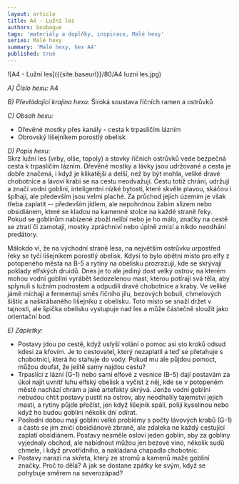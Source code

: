 ```yaml
---
layout: article
title: A4 - Lužní les
authors: boubaque
tags: 'materiály a doplňky, inspirace, Malé hexy'
series: Malé hexy
summary: 'Malé hexy, hex A4'
published: true
---
```

![A4 - Lužní les]({{site.baseurl}}/80/A4 luzni les.jpg) 

_A) Číslo hexu:_
A4  
  
_B) Převládající krajina hexu:_
Široká soustava říčních ramen a ostrůvků
  
_C) Obsah hexu:_
- Dřevěné mostky přes kanály - cesta k trpasličím lázním  
- Obrovský lišejníkem porostlý obelisk  
  
_D) Popis hexu:_  
Skrz lužní les (vrby, olše, topoly) a stovky říčních ostrůvků vede bezpečná cesta k trpasličím lázním. Dřevěné mostky a lávky jsou udržované a cesta je dobře značená, i když je klikatější a delší, než by být mohla, veliké dravé chobotnice a lávoví krabi se na cestu neodvažují. Cestu totiž chrání, udržují a značí vodní goblini, inteligentní nízké bytosti, které skvěle plavou, skáčou i šplhají, ale především jsou velmi plaché. Za průchod jejich územím je však třeba zaplatit -- především jídlem, ale nepohrdnou žabím slizem nebo obsidiánem, které se kladou na kamenné stolce na každé straně řeky. Pokud se goblinům nabízené zboží nelíbí nebo je ho málo, značky na cestě se ztratí či zamotají, mostky zpráchniví nebo úplně zmizí a nikdo neodhání predátory.  
  
Málokdo ví, že na východní straně lesa, na největším ostrůvku urpostřed řeky se tyčí lišejníkem porostlý obelisk. Kdysi to bylo obětní místo pro elfy z potopeného města na B-5 a rytiny na obelisku prozrazují, kde se skrývají poklady elfských druidů. Dnes je to ale jediný dost velký ostrov, na kterém mohou vodní goblini vyrábět šedozelenou mast, kterou potírají svá těla, aby splynuli s lužním podrostem a odpudili dravé chobotnice a kraby. Ve veliké jámě míchají a fermentují směs říčního jílu, bezových bobulí, chmelových šištic a naškrábaného lišejníku z obelisku. Toto místo se snaží držet v tajnosti, ale špička obelisku vystupuje nad les a může částečně sloužit jako orientační bod.  
  
_E) Zápletky:_  
- Postavy jdou po cestě, když uslyší volání o pomoc asi sto kroků odsud kdesi za křovím. Je to cestovatel, který nezaplatil a teď se přetahuje s chobotnicí, která ho stahuje do vody. Pokud mu ale půjdou pomoct, můžou doufat, že ještě samy najdou cestu?  
- Trpaslíci z lázní (G-1) nebo sami elfové z vesnice (B-5) dají postavám za úkol najít uvnitř luhu elfský obelisk a vyčíst z něj, kde se v potopeném městě nachází chrám a jaké artefakty skrývá. Jenže vodní goblini nebudou chtít postavy pustit na ostrov, aby neodhalily tajemství jejich masti, a rytiny půjde přečíst, jen když lišejník spálí, polijí kyselinou nebo když ho budou goblini několik dní odírat.  
- Poslední dobou mají goblini velké problémy s počty lávových krabů (G-1) a často se jim zničí obsidiánové zbraně, ale zdaleka ne každý cestující zaplatí obsidiánem. Postavy nesměle osloví jeden goblin, aby za gobliny vyjednaly obchod, ale nabídnout můžou jen bezové víno, několik sudů chmele, i když prvotřídního, a nakládaná chapadla chobotnic.  
- Postavy narazí na skřeta, který ze stromů a kamenů maže gobliní značky. Proč to dělá? A jak se dostane zpátky ke svým, když se pohybuje směrem na severozápad?

